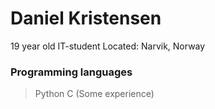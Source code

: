 # Daniel Kristensen
19 year old IT-student
Located: Narvik, Norway

### Programming languages
> Python
> C (Some experience)
